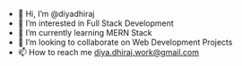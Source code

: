 - 👋 Hi, I’m @diyadhiraj
- 👀 I’m interested in Full Stack Development 
- 🌱 I’m currently learning MERN Stack
- 💞️ I’m looking to collaborate on Web Development Projects 
- 📫 How to reach me diya.dhiraj.work@gmail.com

<!---
diyadhiraj/diyadhiraj is a ✨ special ✨ repository because its `README.md` (this file) appears on your GitHub profile.
You can click the Preview link to take a look at your changes.
--->
